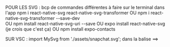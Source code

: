 POUR LES SVG : bcp de commandes différentes à faire sur le terminal dans l'app 
npm i react-native-svg react-native-svg-transformer
OU npm i react-native-svg-transformer --save-dev  
OU npm install react-native-svg-uri --save 
OU expo install react-native-svg  (je crois que c'est ça)
OU npm install expo-contacts

SUR VSC : 
import MySvg from './assets/snapchat.svg';
dans la balise <View> ==>  <MySvg width="200" height="200"> </MySvg>